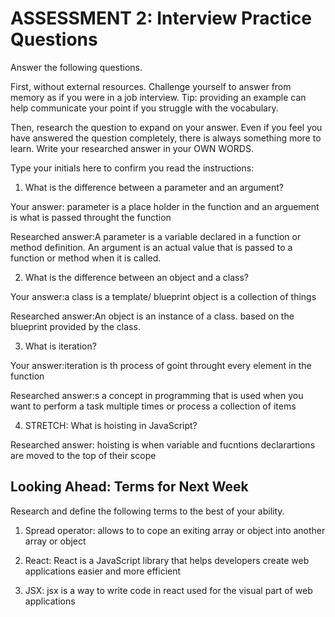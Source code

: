 # ASSESSMENT 2: Interview Practice Questions

Answer the following questions.

First, without external resources. Challenge yourself to answer from memory as if you were in a job interview. Tip: providing an example can help communicate your point if you struggle with the vocabulary.

Then, research the question to expand on your answer. Even if you feel you have answered the question completely, there is always something more to learn. Write your researched answer in your OWN WORDS.

Type your initials here to confirm you read the instructions:

1. What is the difference between a parameter and an argument?

Your answer: parameter is a place holder in the function and an arguement is what is passed throught the function

Researched answer:A parameter is a variable declared in a function or method definition. An argument is an actual value that is passed to a function or method when it is called.

2. What is the difference between an object and a class?

Your answer:a class is a template/ blueprint object is a collection of things

Researched answer:An object is an instance of a class. based on the blueprint provided by the class.

3. What is iteration? 

Your answer:iteration is th process of goint throught every element in the function

Researched answer:s a  concept in programming that is used when you want to perform a task multiple times or process a collection of items

4. STRETCH: What is hoisting in JavaScript?

Researched answer: hoisting is when variable and fucntions declarartions are moved to the top of their scope

## Looking Ahead: Terms for Next Week

Research and define the following terms to the best of your ability.

1. Spread operator: allows to to cope an exiting array or object into another array or object

2. React: React is a JavaScript library that helps developers create web applications easier and more efficient

3. JSX: jsx is a way to write code in react used for the visual part of web applications
